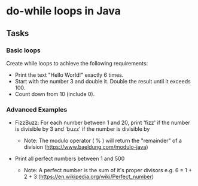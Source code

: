 # do-while loops in Java

## Tasks

### Basic loops
Create while loops to achieve the following requirements:

* Print the text "Hello World!" exactly 6 times.
* Start with the number 3 and double it. Double the result until it exceeds 100.
* Count down from 10 (include 0).

### Advanced Examples
* FizzBuzz: For each number between 1 and 20, print 'fizz' if the number is divisible by 3 and 'buzz' if the number is divisible by 
  * Note: The modulo operator ( % ) will return the "remainder" of a division (https://www.baeldung.com/modulo-java)
  
* Print all perfect numbers between 1 and 500
  * Note: A perfect number is the sum of it's proper divisors e.g. 6 = 1 + 2 + 3 (https://en.wikipedia.org/wiki/Perfect_number)

